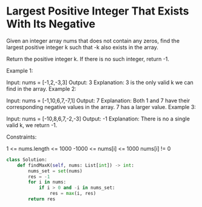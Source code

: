 # Largest Positive Integer That Exists With Its Negative

Given an integer array nums that does not contain any zeros, find the largest positive integer k such that -k also exists in the array.

Return the positive integer k. If there is no such integer, return -1.

Example 1:

Input: nums = [-1,2,-3,3]
Output: 3
Explanation: 3 is the only valid k we can find in the array.
Example 2:

Input: nums = [-1,10,6,7,-7,1]
Output: 7
Explanation: Both 1 and 7 have their corresponding negative values in the array. 7 has a larger value.
Example 3:

Input: nums = [-10,8,6,7,-2,-3]
Output: -1
Explanation: There is no a single valid k, we return -1.

Constraints:

1 <= nums.length <= 1000
-1000 <= nums[i] <= 1000
nums[i] != 0

```python
class Solution:
    def findMaxK(self, nums: List[int]) -> int:
        nums_set = set(nums)
        res = -1
        for i in nums:
            if i > 0 and -i in nums_set:
                res = max(i, res)
        return res
```
